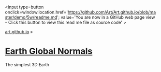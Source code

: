 <span style=display:none; >[You are now in a GitHub source code view - click this link to view Read Me file as a web page]
( https://art.github.io/demo/5w/#readme.md "View file as a web page." ) </span>
<input type=button onclick=window.location.href='https://github.com/Art/Art.github.io/blob/master/demo/5w/readme.md'; 
value='You are now in a GitHub web page view - Click this button to view this read me file as source code' >

[art.github.io]( https://art.github.io ) &raquo; 

[Earth Global Normals]( https://art.github.io/globes/earth-globe-normals/#readme.md )
===

The simplest 3D Earth


